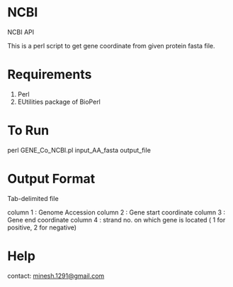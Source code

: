 NCBI
====

NCBI API

This is a perl script to get gene coordinate from given protein fasta file.

Requirements
===========

1.  Perl
2.  EUtilities package of BioPerl

To Run
======

perl GENE_Co_NCBI.pl input_AA_fasta output_file

Output Format
=============

Tab-delimited file

column 1 : Genome Accession 
column 2 : Gene start coordinate
column 3 : Gene end coordinate
column 4 : strand no. on which gene is located ( 1 for positive, 2 for negative)

Help
====
contact: minesh.1291@gmail.com
